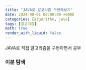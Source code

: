 ```yaml
---
title: "JAVA로 알고리즘 구현해보기"
date: 2024-08-01 00:00:00 +0800
categories: [algorithm, java]
tags: [알고리즘]
math: true
render_with_liquid: false
---
```



JAVA로 직접 알고리즘을 구현하면서 공부


### 이분 탐색